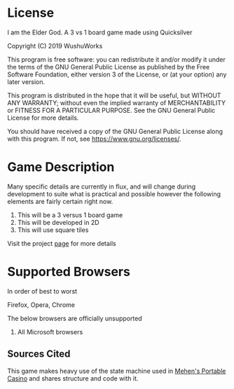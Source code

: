 # License

I am the Elder God. A 3 vs 1 board game made using Quicksilver

Copyright (C) 2019  WushuWorks

This program is free software: you can redistribute it and/or modify
it under the terms of the GNU General Public License as published by
the Free Software Foundation, either version 3 of the License, or
(at your option) any later version.

This program is distributed in the hope that it will be useful,
but WITHOUT ANY WARRANTY; without even the implied warranty of
MERCHANTABILITY or FITNESS FOR A PARTICULAR PURPOSE.  See the
GNU General Public License for more details.

You should have received a copy of the GNU General Public License
along with this program.  If not, see <https://www.gnu.org/licenses/>.

# Game Description

Many specific details are currently in flux, and will change during development to suite
 what is practical and possible however the following elements are fairly certain right now.

1. This will be a 3 versus 1 board game
2. This will be developed in 2D
3. This will use square tiles

Visit the project [page](https://www.wushuworks.com/projects/i-am-the-elder-god) for more details

# Supported Browsers

In order of best to worst

Firefox, Opera, Chrome

The below browsers are officially unsupported

1) All Microsoft browsers

## Sources Cited

This game makes heavy use of the state machine used in [Mehen's Portable Casino](https://github.com/OtherAesop/mehens_portable_casino)
and shares structure and code with it.